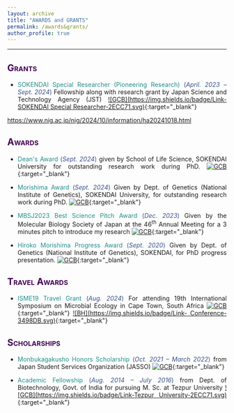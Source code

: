```yaml
---
layout: archive
title: "AWARDS and GRANTS"
permalink: /awards&grants/
author_profile: true
---
```

<style> body {text-align: justify} </style> <!-- Justify text. -->

------

## <span style="font-variant:small-caps;"><span style="color:#440154">**Grants**</span></span>

* <span style="color:#21908C">SOKENDAI Special Researcher (Pioneering Research)</span> <span style="color:#3B528B">(*April. 2023 – Sept. 2024*)</span> Fellowship along with research grant by Japan Science and Technology Agency (JST)  [![GCB](https://img.shields.io/badge/Link-SOKENDAI Special Researcher-2ECC71.svg)](https://www.soken.ac.jp/en/campuslife/tuition/sp_researcher_ch/){:target="_blank"} <br>

https://www.nig.ac.jp/nig/2024/10/information/ha20241018.html

## <span style="font-variant:small-caps;"><span style="color:#440154">**Awards**</span></span>

* <span style="color:#21908C">Dean's Award</span> <span style="color:#3B528B">(*Sept. 2024*)</span> given by School of Life Science, SOKENDAI University for outstanding research work during PhD. [![GCB](https://img.shields.io/badge/Link-Award-2ECC71.svg)](https://www.nig.ac.jp/nig/2024/10/information/ha20241018.html){:target="_blank"} <br>

* <span style="color:#21908C">Morishima Award</span> <span style="color:#3B528B">(*Sept. 2024*)</span> Given by Dept. of Genetics (National Institute of Genetics), SOKENDAI University, for outstanding research work during PhD. [![GCB](https://img.shields.io/badge/Link-Award-2ECC71.svg)](https://www.nig.ac.jp/nig/2024/09/information/ha20240920.html){:target="_blank"} <br>

* <span style="color:#21908C">MBSJ2023 Best Science Pitch Award</span> <span style="color:#3B528B">(*Dec. 2023*)</span> Given by the Molecular Biology Society of Japan at the 46<sup>th</sup> Annual Meeting for a 3 minutes pitch to introduce my research [![GCB](https://img.shields.io/badge/Link-Award-2ECC71.svg)](https://www2.aeplan.co.jp/mbsj2023/en-index.html){:target="_blank"}<br>

* <span style="color:#21908C">Hiroko Morishima Progress Award</span> <span style="color:#3B528B">(*Sept. 2020*)</span> Given by Dept. of Genetics (National Institute of Genetics), SOKENDAI, for PhD progress presentation. [![GCB](https://img.shields.io/badge/Link-Award-2ECC71.svg)](http://www.nig.ac.jp/nig/phd-program/main-page-top/various-aids-to-students/progress-award){:target="_blank"}<br>

## <span style="font-variant:small-caps;"><span style="color:#440154">**Travel Awards**</span></span>

* <span style="color:#21908C"> ISME19 Travel Grant</span> <span style="color:#3B528B">(*Aug. 2024*)</span> For attending 19th International Symposium on Microbial Ecology in Cape Town, South Africa  [![GCB](https://img.shields.io/badge/Link-Award-2ECC71.svg)](https://www.isme-microbes.org/travel-funds){:target="_blank"}  [![BH](https://img.shields.io/badge/Link- Conference-3498DB.svg)](https://isme19.isme-microbes.org/){:target="_blank"}<br>

## <span style="font-variant:small-caps;"><span style="color:#440154">**Scholarships**</span></span>

* <span style="color:#21908C">Monbukagakusho Honors Scholarship</span> <span style="color:#3B528B">(*Oct. 2021 – March 2022*)</span> from Japan Student Services Organization (JASSO)  [![GCB](https://img.shields.io/badge/Link-Scholarship-2ECC71.svg)](https://www.jasso.go.jp/en/ryugaku/scholarship_j/shoreihi/about.html){:target="_blank"} <br>

* <span style="color:#21908C">Academic Fellowship</span> <span style="color:#3B528B">(*Aug. 2014 – July 2016*)</span> from Dept. of Biotechnology, Govt. of India for pursuing M. Sc. at Tezpur University  [![GCB](https://img.shields.io/badge/Link-Tezpur University-2ECC71.svg)](http://www.tezu.ernet.in/dmbbt/){:target="_blank"} <br>
